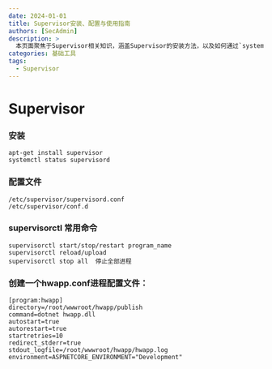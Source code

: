```yaml
---
date: 2024-01-01
title: Supervisor安装、配置与使用指南
authors: [SecAdmin]
description: >
  本页面聚焦于Supervisor相关知识，涵盖Supervisor的安装方法，以及如何通过`systemctl status supervisord`命令查看其状态。详细介绍了配置文件所在位置，以及`supervisorctl`常用命令的使用，包括启动、停止、重启进程，重新加载配置以及停止全部进程等操作。同时通过创建`hwapp.conf`进程配置文件的实例，展示了如何对特定程序进行自动化管理，为系统进程管理提供全面且实用的指引。
categories: 基础工具
tags:
  - Supervisor
---
```


# Supervisor

### 安装

    apt-get install supervisor
    systemctl status supervisord

### 配置文件

    /etc/supervisor/supervisord.conf
    /etc/supervisor/conf.d

### supervisorctl 常用命令

    supervisorctl start/stop/restart program_name
    supervisorctl reload/upload
    supervisorctl stop all	停止全部进程

### 创建一个hwapp.conf进程配置文件：

    [program:hwapp]
    directory=/root/wwwroot/hwapp/publish
    command=dotnet hwapp.dll
    autostart=true
    autorestart=true
    startretries=10
    redirect_stderr=true
    stdout_logfile=/root/wwwroot/hwapp/hwapp.log
    environment=ASPNETCORE_ENVIRONMENT="Development"

